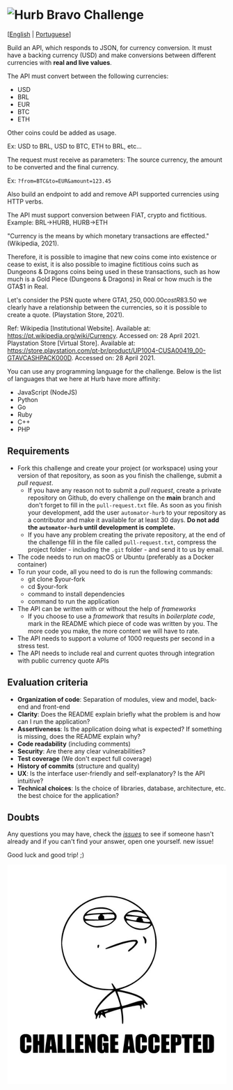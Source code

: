 # <img src="https://avatars1.githubusercontent.com/u/7063040?v=4&s=200.jpg" alt="Hurb" width="24" /> Bravo Challenge

[[English](README.md) | [Portuguese](README.pt.md)]

Build an API, which responds to JSON, for currency conversion. It must have a backing currency (USD) and make conversions between different currencies with **real and live values**.

The API must convert between the following currencies:

-   USD
-   BRL
-   EUR
-   BTC
-   ETH

Other coins could be added as usage.

Ex: USD to BRL, USD to BTC, ETH to BRL, etc...

The request must receive as parameters: The source currency, the amount to be converted and the final currency.

Ex: `?from=BTC&to=EUR&amount=123.45`

Also build an endpoint to add and remove API supported currencies using HTTP verbs.

The API must support conversion between FIAT, crypto and fictitious. Example: BRL->HURB, HURB->ETH

"Currency is the means by which monetary transactions are effected." (Wikipedia, 2021).

Therefore, it is possible to imagine that new coins come into existence or cease to exist, it is also possible to imagine fictitious coins such as Dungeons & Dragons coins being used in these transactions, such as how much is a Gold Piece (Dungeons & Dragons) in Real or how much is the GTA$1 in Real.

Let's consider the PSN quote where GTA$1,250,000.00 cost R$83.50 we clearly have a relationship between the currencies, so it is possible to create a quote. (Playstation Store, 2021).

Ref:
Wikipedia [Institutional Website]. Available at: <https://pt.wikipedia.org/wiki/Currency>. Accessed on: 28 April 2021.
Playstation Store [Virtual Store]. Available at: <https://store.playstation.com/pt-br/product/UP1004-CUSA00419_00-GTAVCASHPACK000D>. Accessed on: 28 April 2021.

You can use any programming language for the challenge. Below is the list of languages ​​that we here at Hurb have more affinity:

-   JavaScript (NodeJS)
-   Python
-   Go
-   Ruby
-   C++
-   PHP

## Requirements

-   Fork this challenge and create your project (or workspace) using your version of that repository, as soon as you finish the challenge, submit a _pull request_.
    -   If you have any reason not to submit a _pull request_, create a private repository on Github, do every challenge on the **main** branch and don't forget to fill in the `pull-request.txt` file. As soon as you finish your development, add the user `automator-hurb` to your repository as a contributor and make it available for at least 30 days. **Do not add the `automator-hurb` until development is complete.**
    -   If you have any problem creating the private repository, at the end of the challenge fill in the file called `pull-request.txt`, compress the project folder - including the `.git` folder - and send it to us by email.
-   The code needs to run on macOS or Ubuntu (preferably as a Docker container)
-   To run your code, all you need to do is run the following commands:
    -   git clone \$your-fork
    -   cd \$your-fork
    -   command to install dependencies
    -   command to run the application
-   The API can be written with or without the help of _frameworks_
    -   If you choose to use a _framework_ that results in _boilerplate code_, mark in the README which piece of code was written by you. The more code you make, the more content we will have to rate.
-   The API needs to support a volume of 1000 requests per second in a stress test.
-   The API needs to include real and current quotes through integration with public currency quote APIs

## Evaluation criteria

-   **Organization of code**: Separation of modules, view and model, back-end and front-end
-   **Clarity**: Does the README explain briefly what the problem is and how can I run the application?
-   **Assertiveness**: Is the application doing what is expected? If something is missing, does the README explain why?
-   **Code readability** (including comments)
-   **Security**: Are there any clear vulnerabilities?
-   **Test coverage** (We don't expect full coverage)
-   **History of commits** (structure and quality)
-   **UX**: Is the interface user-friendly and self-explanatory? Is the API intuitive?
-   **Technical choices**: Is the choice of libraries, database, architecture, etc. the best choice for the application?

## Doubts

Any questions you may have, check the [_issues_](https://github.com/HurbCom/challenge-bravo/issues) to see if someone hasn't already and if you can't find your answer, open one yourself. new issue!

Good luck and good trip! ;)

<p align="center">
  <img src="ca.jpg" alt="Challange accepted" />
</p>
